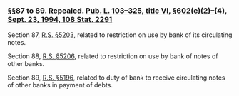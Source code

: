 ### §§87 to 89. Repealed. [Pub. L. 103–325, title VI, §602(e)(2)–(4), Sept. 23, 1994, 108 Stat. 2291](/statviewer.htm?volume=108&page=2291) ###

Section 87, [R.S. §5203](/statviewer.htm?volume=rs&page=1006), related to restriction on use by bank of its circulating notes.

Section 88, [R.S. §5206](/statviewer.htm?volume=rs&page=1007), related to restriction on use by bank of notes of other banks.

Section 89, [R.S. §5196](/statviewer.htm?volume=rs&page=1005), related to duty of bank to receive circulating notes of other banks in payment of debts.